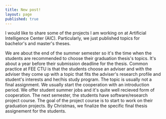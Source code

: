 ```yaml
---
title: New post!
layout: page
published: true
---
```


I would like to share some of the projects I am working on at Artificial Intelligence Center (AIC).
Particularly, we just published topics for bachelor's and master's theses.

We are about the end of the summer semester so it's the time when the students are recommended to choose their graduation thesis's topics. It's about a year before their submission deadline for the thesis.
Common practice at FEE CTU is that the students choose an adviser and with the adviser they come up with a topic that fits the adviser's research profile and student's interests and her/his study program.
The topic is usually not a final assignment. We usually start the cooperation with an introduction period. We offer student summer jobs and it's quite well recieved form of cooperation.
The next semester, the students have software/research project course. The goal of the project course is to start to work on their graduation projects. By Christmas, we finalize the specific final thesis assignement for the students. 


